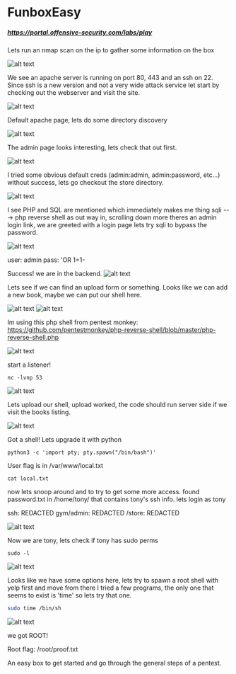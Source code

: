 # FunboxEasy
##### https://portal.offensive-security.com/labs/play


Lets run an nmap scan on the ip to gather some information on the box

![alt text](images/1.png)


We see an apache server is running on port 80, 443 and an ssh on 22. 
Since ssh is a new version and not a very wide attack service let start 
by checking out the webserver and visit the site. 

![alt text](images/2.png)


Default apache page, lets do some directory discovery 

![alt text](images/3.png)


The admin page looks interesting, lets check that out first. 

![alt text](images/4.png)


I tried some obvious default creds (admin:admin, admin:password, etc...) without
success, lets go checkout the store directory. 

![alt text](images/5.png)


I see PHP and SQL are mentioned which immediately makes me thing sqli ---> php reverse shell as out way in,
scrolling down more theres an admin login link, we are greeted with a login page
lets try sqli to bypass the password.

![alt text](images/6.png)


user: admin
pass: 'OR 1=1-

Success! we are in the backend.
![alt text](images/7.png)



Lets see if we can find an upload form or something. 
Looks like we can add a new book, maybe we can put our shell here.

![alt text](images/8.png)
![alt text](images/9.png)

Im using this php shell from pentest monkey:
https://github.com/pentestmonkey/php-reverse-shell/blob/master/php-reverse-shell.php

![alt text](images/10.png)


start a listener! 

```shell
nc -lvnp 53
```

![alt text](images/11.png)


Lets upload our shell, upload worked, the code should run server side if we visit the books listing. 

![alt text](images/12.png)


Got a shell! Lets upgrade it with python 
```shell
python3 -c 'import pty; pty.spawn("/bin/bash")'
```

User flag is in /var/www/local.txt

```shell
cat local.txt
```

now lets snoop around and to try to get some more access. 
found password.txt in /home/tony/ that contains tony's ssh info. lets login as tony

ssh: REDACTED
gym/admin:  REDACTED
/store: REDACTED

![alt text](images/13.png)


Now we are tony, lets check if tony has sudo perms 
```shell
sudo -l
```
![alt text](images/14.png)


Looks like we have some options here, lets try to spawn a root shell with yelp first and move from there
I tried a few programs, the only one that seems to exist is 'time' so lets try that one. 

```bash
sudo time /bin/sh
```

![alt text](images/15.png)

we got ROOT! 

Root flag: /root/proof.txt

An easy box to get started and go through the general steps of a pentest. 
